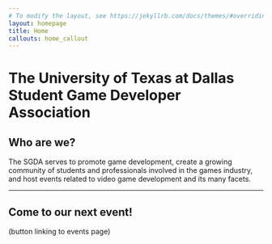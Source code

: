 ```yaml
---
# To modify the layout, see https://jekyllrb.com/docs/themes/#overriding-theme-defaults
layout: homepage
title: Home
callouts: home_callout
---
```

# The University of Texas at Dallas Student Game Developer Association

## Who are we?
The SGDA serves to promote game development, create a growing community of students and professionals involved in the games industry, and host events related to video game development and its many facets.

***

## Come to our next event!
(button linking to events page)